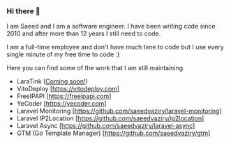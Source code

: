 ### Hi there 👋

I am Saeed and I am a software engineer. I have been writing code since 2010 and after more than 12 years I still need to code.

I am a full-time employee and don't have much time to code but I use every single minute of my free time to code :)

Here you can find some of the work that I am still maintaining.

- LaraTink ([Coming soon!](https://x.com/saeed_vz/status/1795853253340488040))
- VitoDeploy [https://vitodeploy.com]
- FreeIPAPI [https://freeipapi.com]
- YeCoder [https://yecoder.com]
- Laravel Monitoring [https://github.com/saeedvaziry/laravel-monitoring]
- Laravel IP2Location [https://github.com/saeedvaziry/ip2location]
- Laravel Async [https://github.com/saeedvaziry/laravel-async]
- GTM (Go Template Manager) [https://github.com/saeedvaziry/gtm]
